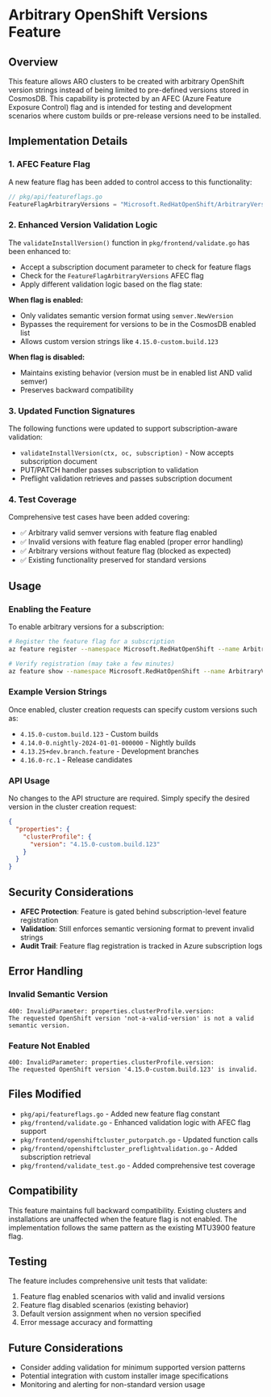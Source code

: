 # Arbitrary OpenShift Versions Feature

## Overview

This feature allows ARO clusters to be created with arbitrary OpenShift version strings instead of being limited to pre-defined versions stored in CosmosDB. This capability is protected by an AFEC (Azure Feature Exposure Control) flag and is intended for testing and development scenarios where custom builds or pre-release versions need to be installed.

## Implementation Details

### 1. AFEC Feature Flag

A new feature flag has been added to control access to this functionality:

```go
// pkg/api/featureflags.go
FeatureFlagArbitraryVersions = "Microsoft.RedHatOpenShift/ArbitraryVersions"
```

### 2. Enhanced Version Validation Logic

The `validateInstallVersion()` function in `pkg/frontend/validate.go` has been enhanced to:

- Accept a subscription document parameter to check for feature flags
- Check for the `FeatureFlagArbitraryVersions` AFEC flag
- Apply different validation logic based on the flag state:

**When flag is enabled:**
- Only validates semantic version format using `semver.NewVersion`
- Bypasses the requirement for versions to be in the CosmosDB enabled list
- Allows custom version strings like `4.15.0-custom.build.123`

**When flag is disabled:**
- Maintains existing behavior (version must be in enabled list AND valid semver)
- Preserves backward compatibility

### 3. Updated Function Signatures

The following functions were updated to support subscription-aware validation:

- `validateInstallVersion(ctx, oc, subscription)` - Now accepts subscription document
- PUT/PATCH handler passes subscription to validation
- Preflight validation retrieves and passes subscription document

### 4. Test Coverage

Comprehensive test cases have been added covering:

- ✅ Arbitrary valid semver versions with feature flag enabled
- ✅ Invalid versions with feature flag enabled (proper error handling)
- ✅ Arbitrary versions without feature flag (blocked as expected)
- ✅ Existing functionality preserved for standard versions

## Usage

### Enabling the Feature

To enable arbitrary versions for a subscription:

```bash
# Register the feature flag for a subscription
az feature register --namespace Microsoft.RedHatOpenShift --name ArbitraryVersions

# Verify registration (may take a few minutes)
az feature show --namespace Microsoft.RedHatOpenShift --name ArbitraryVersions
```

### Example Version Strings

Once enabled, cluster creation requests can specify custom versions such as:

- `4.15.0-custom.build.123` - Custom builds
- `4.14.0-0.nightly-2024-01-01-000000` - Nightly builds
- `4.13.25+dev.branch.feature` - Development branches
- `4.16.0-rc.1` - Release candidates

### API Usage

No changes to the API structure are required. Simply specify the desired version in the cluster creation request:

```json
{
  "properties": {
    "clusterProfile": {
      "version": "4.15.0-custom.build.123"
    }
  }
}
```

## Security Considerations

- **AFEC Protection**: Feature is gated behind subscription-level feature registration
- **Validation**: Still enforces semantic versioning format to prevent invalid strings
- **Audit Trail**: Feature flag registration is tracked in Azure subscription logs

## Error Handling

### Invalid Semantic Version
```
400: InvalidParameter: properties.clusterProfile.version: 
The requested OpenShift version 'not-a-valid-version' is not a valid semantic version.
```

### Feature Not Enabled
```
400: InvalidParameter: properties.clusterProfile.version: 
The requested OpenShift version '4.15.0-custom.build.123' is invalid.
```

## Files Modified

- `pkg/api/featureflags.go` - Added new feature flag constant
- `pkg/frontend/validate.go` - Enhanced validation logic with AFEC flag support
- `pkg/frontend/openshiftcluster_putorpatch.go` - Updated function calls
- `pkg/frontend/openshiftcluster_preflightvalidation.go` - Added subscription retrieval
- `pkg/frontend/validate_test.go` - Added comprehensive test coverage

## Compatibility

This feature maintains full backward compatibility. Existing clusters and installations are unaffected when the feature flag is not enabled. The implementation follows the same pattern as the existing MTU3900 feature flag.

## Testing

The feature includes comprehensive unit tests that validate:

1. Feature flag enabled scenarios with valid and invalid versions
2. Feature flag disabled scenarios (existing behavior)
3. Default version assignment when no version specified
4. Error message accuracy and formatting

## Future Considerations

- Consider adding validation for minimum supported version patterns
- Potential integration with custom installer image specifications
- Monitoring and alerting for non-standard version usage